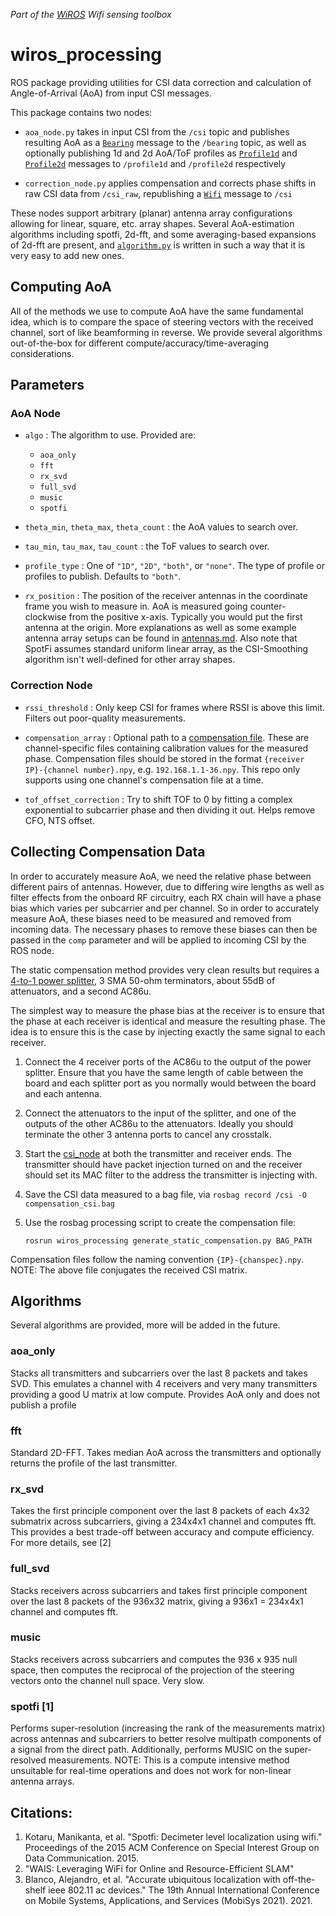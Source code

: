 _Part of the [WiROS](https://github.com/Jklein64/wiros) Wifi sensing toolbox_

# wiros_processing

ROS package providing utilities for CSI data correction and calculation of Angle-of-Arrival (AoA) from input CSI messages.

This package contains two nodes:

- `aoa_node.py` takes in input CSI from the `/csi` topic and publishes resulting AoA as a [`Bearing`](https://github.com/Jklein64/rf_msgs/blob/main/msg/Bearing.msg) message to the `/bearing` topic, as well as optionally publishing 1d and 2d AoA/ToF profiles as [`Profile1d`](https://github.com/Jklein64/rf_msgs/blob/main/msg/Profile1d.msg) and [`Profile2d`](https://github.com/Jklein64/rf_msgs/blob/main/msg/Profile2d.msg) messages to `/profile1d` and `/profile2d` respectively

- `correction_node.py` applies compensation and corrects phase shifts in raw CSI data from `/csi_raw`, republishing a [`Wifi`](https://github.com/Jklein64/rf_msgs/blob/main/msg/Wifi.msg) message to `/csi`

These nodes support arbitrary (planar) antenna array configurations allowing for linear, square, etc. array shapes. Several AoA-estimation algorithms including spotfi, 2d-fft, and some averaging-based expansions of 2d-fft are present, and [`algorithm.py`](https://github.com/Jklein64/wiros_processing/blob/main/src/aoa_node/algorithm.py) is written in such a way that it is very easy to add new ones.

## Computing AoA

All of the methods we use to compute AoA have the same fundamental idea, which is to compare the space of steering vectors with the received channel, sort of like beamforming in reverse. We provide several algorithms out-of-the-box for different compute/accuracy/time-averaging considerations.

## Parameters

### AoA Node

- `algo` : The algorithm to use. Provided are:

  - `aoa_only`
  - `fft`
  - `rx_svd`
  - `full_svd`
  - `music`
  - `spotfi`

- `theta_min`, `theta_max`, `theta_count` : the AoA values to search over.
- `tau_min`, `tau_max`, `tau_count` : the ToF values to search over.
- `profile_type` : One of `"1D"`, `"2D"`, `"both"`, or `"none"`. The type of profile or profiles to publish. Defaults to `"both"`.
- `rx_position` : The position of the receiver antennas in the coordinate frame you wish to measure in. AoA is measured going counter-clockwise from the positive x-axis. Typically you would put the first antenna at the origin. More explanations as well as some example antenna array setups can be found in [antennas.md](antennas.md). Also note that SpotFi assumes standard uniform linear array, as the CSI-Smoothing algorithm isn't well-defined for other array shapes.

### Correction Node

- `rssi_threshold` : Only keep CSI for frames where RSSI is above this limit. Filters out poor-quality measurements.

- `compensation_array` : Optional path to a [compensation file](#collecting-compensation-data). These are channel-specific files containing calibration values for the measured phase. Compensation files should be stored in the format `{receiver IP}-{channel number}.npy`, e.g. `192.168.1.1-36.npy`. This repo only supports using one channel's compensation file at a time.

- `tof_offset_correction` : Try to shift TOF to 0 by fitting a complex exponential to subcarrier phase and then dividing it out. Helps remove CFO, NTS offset.

## Collecting Compensation Data

In order to accurately measure AoA, we need the relative phase between different pairs of antennas. However, due to differing wire lengths as well as filter effects from the onboard RF circuitry, each RX chain will have a phase bias which varies per subcarrier and per channel. So in order to accurately measure AoA, these biases need to be measured and removed from incoming data. The necessary phases to remove these biases can then be passed in the `comp` parameter and will be applied to incoming CSI by the ROS node.

The static compensation method provides very clean results but requires a [4-to-1 power splitter](https://www.minicircuits.com/pdfs/ZN4PD-642W+.pdf), 3 SMA 50-ohm terminators, about 55dB of attenuators, and a second AC86u.

The simplest way to measure the phase bias at the receiver is to ensure that the phase at each receiver is identical and measure the resulting phase. The idea is to ensure this is the case by injecting exactly the same signal to each receiver.

1. Connect the 4 receiver ports of the AC86u to the output of the power splitter. Ensure that you have the same length of cable between the board and each splitter port as you normally would between the board and each antenna.

2. Connect the attenuators to the input of the splitter, and one of the outputs of the other AC86u to the attenuators. Ideally you should terminate the other 3 antenna ports to cancel any crosstalk.

3. Start the [csi_node](https://github.com/ucsdwcsng/wiros_csi) at both the transmitter and receiver ends. The transmitter should have packet injection turned on and the receiver should set its MAC filter to the address the transmitter is injecting with.

4. Save the CSI data measured to a bag file, via `rosbag record /csi -O compensation_csi.bag`

5. Use the rosbag processing script to create the compensation file:
   ```
   rosrun wiros_processing generate_static_compensation.py BAG_PATH
   ```

Compensation files follow the naming convention `{IP}-{chanspec}.npy`. NOTE: The above file conjugates the received CSI matrix.

## Algorithms

Several algorithms are provided, more will be added in the future.

### aoa_only

Stacks all transmitters and subcarriers over the last 8 packets and takes SVD. This emulates a channel with 4 receivers and very many transmitters providing a good U matrix at low compute. Provides AoA only and does not publish a profile

### fft

Standard 2D-FFT. Takes median AoA across the transmitters and optionally returns the profile of the last transmitter.

### rx_svd

Takes the first principle component over the last 8 packets of each 4x32 submatrix across subcarriers, giving a 234x4x1 channel and computes fft. This provides a best trade-off between accuracy and compute efficiency. For more details, see [2]

### full_svd

Stacks receivers across subcarriers and takes first principle component over the last 8 packets of the 936x32 matrix, giving a 936x1 = 234x4x1 channel and computes fft.

### music

Stacks receivers across subcarriers and computes the 936 x 935 null space, then computes the reciprocal of the projection of the steering vectors onto the channel null space. Very slow.

### spotfi [1]

Performs super-resolution (increasing the rank of the measurements matrix) across antennas and subcarriers to better resolve multipath components of a signal from the direct path. Additionally, performs MUSIC on the super-resolved measurements. NOTE: This is a compute intensive method unsuitable for real-time operations and does not work for non-linear antenna arrays.

## Citations:

1. Kotaru, Manikanta, et al. "Spotfi: Decimeter level localization using wifi." Proceedings of the 2015 ACM Conference on Special Interest Group on Data Communication. 2015.
2. "WAIS: Leveraging WiFi for Online and Resource-Efficient SLAM"
3. Blanco, Alejandro, et al. "Accurate ubiquitous localization with off-the-shelf ieee 802.11 ac devices." The 19th Annual International Conference on Mobile Systems, Applications, and Services (MobiSys 2021). 2021.
